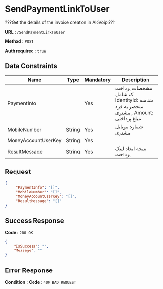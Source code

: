 # SendPaymentLinkToUser

???Get the details of the invoice creation in AloVoip.???


**URL** : `/SendPaymentLinkToUser`

**Method** : `POST`

**Auth required** : `true`

## Data Constraints

|Name|Type|Mandatory|Description|
|-|-|-|-| 
|PaymentInfo | |Yes|  مشخصات پرداخت که شامل IdentityId: شناسه منحصر به فرد مشتری  , Amount:  مبلغ پرداختی|
|MobileNumber |String |Yes |شماره موبایل مشتری|
|MoneyAccountUserKey |String |Yes | |کلید حساب مالی کاربر
|ResultMessage |String |Yes | نتیجه ایجاد لینک پرداخت |

## Request 


```json
{
     "PaymentInfo": "[]",
     "MobileNumber": "[]",
     "MoneyAccountUserKey": "[]",
     "ResultMessage": "[]"
}
```

## Success Response

**Code** : `200 OK`

```json
{
    "IsSuccess": "",
    "Message": ""
}

```

## Error Response

**Condition** : 
**Code** : `400 BAD REQUEST`

` ` 


